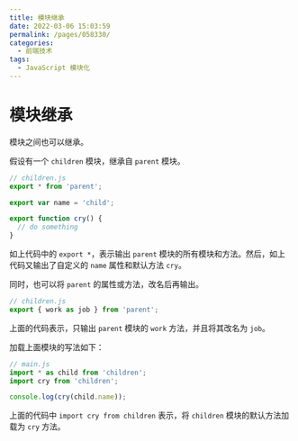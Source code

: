 ```yaml
---
title: 模块继承
date: 2022-03-06 15:03:59
permalink: /pages/058330/
categories:
  - 前端技术
tags:
  - JavaScript 模块化
---
```


# 模块继承

模块之间也可以继承。

假设有一个 `children` 模块，继承自 `parent` 模块。

```js
// children.js
export * from 'parent';

export var name = 'child';

export function cry() {
  // do something
}
```

如上代码中的 `export *`，表示输出 `parent` 模块的所有模块和方法。然后，如上代码又输出了自定义的 `name` 属性和默认方法 `cry`。

同时，也可以将 `parent` 的属性或方法，改名后再输出。

```js
// children.js
export { work as job } from 'parent';
```

上面的代码表示，只输出 `parent` 模块的 `work` 方法，并且将其改名为 `job`。

加载上面模块的写法如下：

```js
// main.js
import * as child from 'children';
import cry from 'children';

console.log(cry(child.name));
```

上面的代码中 `import cry from children` 表示，将 `children` 模块的默认方法加载为 `cry` 方法。
